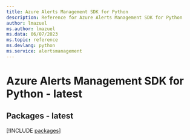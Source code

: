 ```yaml
---
title: Azure Alerts Management SDK for Python
description: Reference for Azure Alerts Management SDK for Python
author: lmazuel
ms.author: lmazuel
ms.data: 06/07/2023
ms.topic: reference
ms.devlang: python
ms.service: alertsmanagement
---
```

# Azure Alerts Management SDK for Python - latest
## Packages - latest
[!INCLUDE [packages](alerts-management-index.md)]